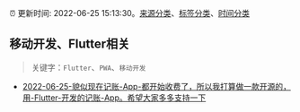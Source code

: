 :alarm_clock: 更新时间: 2022-06-25 15:13:30。[来源分类](../README.md)、[标签分类](../TAGS.md)、[时间分类](../TIMELINE.md)

## 移动开发、Flutter相关


> 关键字：`Flutter`、`PWA`、`移动开发`



- [2022-06-25-貌似现在记账-App-都开始收费了，所以我打算做一款开源的，用-Flutter-开发的记账-App。希望大家多多支持一下](https://www.v2ex.com/t/862206) 